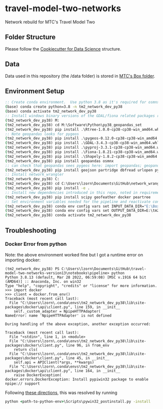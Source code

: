 # travel-model-two-networks
Network rebuild for MTC's Travel Model Two

## Folder Structure
Please follow the [Cookiecutter for Data Science](http://drivendata.github.io/cookiecutter-data-science/) structure.

## Data
Data used in this repository (the /data folder) is stored in [MTC's Box folder](https://app.box.com/folder/130570381446).

## Environment Setup
```bat
:: Create conda environment.  Use python 3.8 as it's required for osmnx 1.2.0 which includes the reversed edge attribute
(base) conda create python=3.8 -n tm2_network_dev_py38
(base) conda activate tm2_network_dev_py38
:: Install windows binary versions of the GDAL/fiona related packages required for geopandas since these can be tricky
(tm2_network_dev_py38) M:
(tm2_network_dev_py38) cd M:\Software\Python\py38_geopandas_set
(tm2_network_dev_py38) pip install .\Rtree-1.0.0-cp38-cp38-win_amd64.whl
:: Note geopandas looks for pygeos
(tm2_network_dev_py38) pip install .\pygeos-0.12.0-cp38-cp38-win_amd64.whl
(tm2_network_dev_py38) pip install .\GDAL-3.4.3-cp38-cp38-win_amd64.whl
(tm2_network_dev_py38) pip install .\pyproj-3.3.1-cp38-cp38-win_amd64.whl
(tm2_network_dev_py38) pip install .\Fiona-1.8.21-cp38-cp38-win_amd64.whl
(tm2_network_dev_py38) pip install .\Shapely-1.8.2-cp38-cp38-win_amd64.whl
(tm2_network_dev_py38) pip install geopandas osmnx
:: can check that geopandas sees pygeos here: import geopandas; geopandas.show_versions()
(tm2_network_dev_py38) pip install geojson partridge dbfread urlopen pyarrow glob
:: Install network_wrangler
(tm2_network_dev_py38) C:
(tm2_network_dev_py38) cd C:\Users\lzorn\Documents\GitHub\network_wrangler
(tm2_network_dev_py38) pip install -e .
:: Install new dependencies introduced in this repo, noted in requirements.txt
(tm2_network_dev_py38) pip install scipy geofeather docker peartree
:: Set environment variables needed for the pipeline and reactivate conda env for them to take effect
(tm2_network_dev_py38) conda env config vars set INPUT_DATA_DIR="E:\Box\Modeling and Surveys\Development\Travel Model Two Development\Travel Model Two Network Rebuild\travel-model-two-networks\data"
(tm2_network_dev_py38) conda env config vars set OUTPUT_DATA_DIR=E:\tm2_network_version_13
(tm2_network_dev_py38) conda activate tm2_network_dev_py38
```

## Troubleshooting

### Docker Error from python
Note: the above environment worked fine but I got a runtime error on importing docker:
```
(tm2_network_dev_py38) PS C:\Users\lzorn\Documents\GitHub\travel-model-two-networks-version13\notebooks\pipeline> python
Python 3.8.13 (default, Mar 28 2022, 06:59:08) [MSC v.1916 64 bit (AMD64)] :: Anaconda, Inc. on win32
Type "help", "copyright", "credits" or "license" for more information.
>>> import docker
>>> client = docker.from_env()
Traceback (most recent call last):
  File "C:\Users\lzorn\.conda\envs\tm2_network_dev_py38\lib\site-packages\docker\api\client.py", line 159, in __init__
    self._custom_adapter = NpipeHTTPAdapter(
NameError: name 'NpipeHTTPAdapter' is not defined

During handling of the above exception, another exception occurred:

Traceback (most recent call last):
  File "<stdin>", line 1, in <module>
  File "C:\Users\lzorn\.conda\envs\tm2_network_dev_py38\lib\site-packages\docker\client.py", line 96, in from_env
    return cls(
  File "C:\Users\lzorn\.conda\envs\tm2_network_dev_py38\lib\site-packages\docker\client.py", line 45, in __init__
    self.api = APIClient(*args, **kwargs)
  File "C:\Users\lzorn\.conda\envs\tm2_network_dev_py38\lib\site-packages\docker\api\client.py", line 164, in __init__
    raise DockerException(
docker.errors.DockerException: Install pypiwin32 package to enable npipe:// support
```

Following [these directions](https://github.com/twosixlabs/armory/issues/156), this was resolved by running
```bat
python <path-to-python-env>\Scripts\pywin32_postinstall.py -install
```
